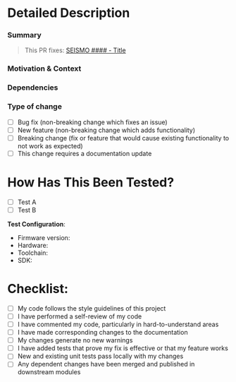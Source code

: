 # Detailed Description

### Summary
<!--- Please link the related issue/task --> 
> This PR fixes: [SEISMO #### - Title](issue-link)

<!--- Please include a detailed summary of the changes --> 
 
### Motivation & Context
<!--- Why is this change required? What problem does it solve? -->
<!--- If it fixes an open issue, please link to the issue here. -->
### Dependencies
<!--- List any dependencies that are required for this change. -->

### Type of change
<!--- Please delete options that are not relevant. -->
- [ ] Bug fix (non-breaking change which fixes an issue)
- [ ] New feature (non-breaking change which adds functionality)
- [ ] Breaking change (fix or feature that would cause existing functionality to not work as expected)
- [ ] This change requires a documentation update

<!--- If breaking change, detail which existing functionality/s should or is expected to change -->


# How Has This Been Tested?
<!--- Remove this section if not applicable -->

<!--- Please describe the tests that you ran to verify your changes. -->
<!--- Provide instructions so we can reproduce. -->
<!--- Please also list any relevant details for your test configuration -->

- [ ] Test A
- [ ] Test B

**Test Configuration**:
* Firmware version:
* Hardware:
* Toolchain:
* SDK:


# Checklist:
<!--- Double check the following and leave uncheck those that you haven't done or are not applicable. -->

- [ ] My code follows the style guidelines of this project
- [ ] I have performed a self-review of my code
- [ ] I have commented my code, particularly in hard-to-understand areas
- [ ] I have made corresponding changes to the documentation
- [ ] My changes generate no new warnings
- [ ] I have added tests that prove my fix is effective or that my feature works
- [ ] New and existing unit tests pass locally with my changes
- [ ] Any dependent changes have been merged and published in downstream modules